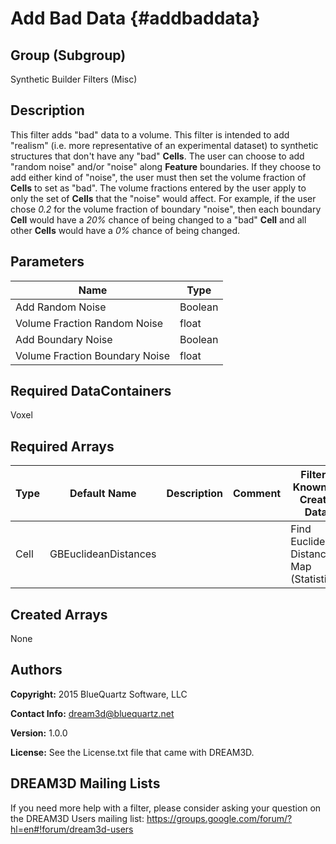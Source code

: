 
Add Bad Data {#addbaddata}
======

## Group (Subgroup) ##
Synthetic Builder Filters (Misc)

## Description ##
This filter adds "bad" data to a volume.  This filter is intended to add "realism" (i.e. more representative of an experimental dataset) to synthetic structures that don't have any "bad" **Cells**.  The user can choose to add "random noise" and/or "noise" along **Feature** boundaries.  If they choose to add either kind of "noise", the user must then set the volume fraction of **Cells** to set as "bad".  The volume fractions entered by the user apply to only the set of **Cells** that the "noise" would affect.  For example, if the user chose *0.2* for the volume fraction of boundary "noise", then each boundary **Cell** would have a *20%* chance of being changed to a "bad" **Cell** and all other **Cells** would have a *0%* chance of being changed.


## Parameters ##

| Name | Type |
|------|------|
| Add Random Noise | Boolean |
| Volume Fraction Random Noise | float |
| Add Boundary Noise | Boolean |
| Volume Fraction Boundary Noise | float |

## Required DataContainers ##
Voxel

## Required Arrays ##

| Type | Default Name | Description | Comment | Filters Known to Create Data |
|------|--------------|-------------|---------|-----|
| Cell | GBEuclideanDistances |  |  | Find Euclidean Distance Map (Statistics) |

## Created Arrays ##
None

## Authors ##

**Copyright:** 2015 BlueQuartz Software, LLC

**Contact Info:** dream3d@bluequartz.net

**Version:** 1.0.0

**License:**  See the License.txt file that came with DREAM3D.




## DREAM3D Mailing Lists ##

If you need more help with a filter, please consider asking your question on the DREAM3D Users mailing list:
https://groups.google.com/forum/?hl=en#!forum/dream3d-users


